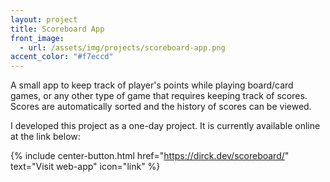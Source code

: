 ```yaml
---
layout: project
title: Scoreboard App
front_image:
  - url: /assets/img/projects/scoreboard-app.png
accent_color: "#f7eccd"
---
```


A small app to keep track of player's points while playing board/card games, or any other type of game that requires keeping track of scores. Scores are automatically sorted and the history of scores can be viewed.

I developed this project as a one-day project. It is currently available online at the link below:

{% include center-button.html href="https://dirck.dev/scoreboard/" text="Visit web-app" icon="link" %}
